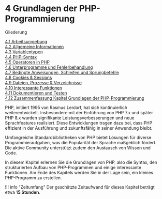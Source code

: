 # 4 Grundlagen der PHP-Programmierung

Gliederung

[4.1 Arbeitsumgebung](4.1Arbeitsumgebung.md)<br>
[4.2 Allgemeine Informationen](4.2AllgemeineInformationen.md)<br>
[4.3 Variablentypen](4.3Variablentypen.md)<br>
[4.4 PHP-Syntax](4.4PHP-Syntax.md)<br>
[4.5 Operatoren in PHP](4.5OperatoreninPHP.md)<br>
[4.6 Unterprogramme und Fehlerbehandlung](4.6UnterprogrammeundFehlerbehandlung.md)<br>
[4.7 Bedingte Anweisungen, Schleifen und Sprungbefehle](4.7BedingteAnweisungenSchleifenundSprungbefehle.md)<br>
[4.8 Cookies & Sessions](4.8Cookies&Sessions.md)<br>
[4.9 Dateien, Prozesse & Verzeichnisse](4.9DateienProzesse&Verzeichnisse.md)<br>
[4.10 Interessante Funktionen](4.10InteressanteFunktionen.md)<br>
[4.11 Dokumentieren und Testen](4.11DokumentierenundTesten.md)<br>
[4.12 Zusammenfassung Kapitel Grundlagen der PHP-Programmierung](4.12ZusammenfassungKapitelGrundlagenderPHP-Programmierung.md)


PHP, initiiert 1995 von Rasmus Lerdorf, hat sich kontinuierlich weiterentwickelt. Insbesondere mit der Einführung von PHP 7.x und später PHP 8.x wurden signifikante Leistungsverbesserungen und neue Sprachfeatures realisiert. Diese Entwicklungen tragen dazu bei, dass PHP effizient in der Ausführung und zukunftsfähig in seiner Anwendung bleibt.

Umfangreiche Standardbibliotheken von PHP bietet Lösungen für diverse Programmieraufgaben, was die Popularität der Sprache maßgeblich fördert. Die aktive Community unterstützt zudem den Austausch von Wissen und Code.

In diesem Kapitel erlernen Sie die Grundlagen von PHP, also die Syntax, den strukturierten Aufbau von PHP-Programmen und einige interessante Funktionen. Am Ende des Kapitels werden Sie in der Lage sein, ein kleines PHP-Programm zu erstellen. 

!!! info "Zeitumfang"
    Der geschätzte Zeitaufwand für dieses Kapitel beträgt etwa **15 Stunden**.


